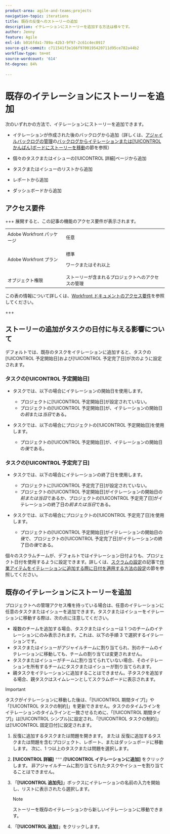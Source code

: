 ```yaml
---
product-area: agile-and-teams;projects
navigation-topic: iterations
title: 既存の反復へのストーリーの追加
description: イテレーションにストーリーを追加する方法は様々です。
author: Jenny
feature: Agile
exl-id: b016fda1-789a-42b3-9f97-2c61c4ec0917
source-git-commit: c711541f3e166f9700195420711d95ce782a44b2
workflow-type: tm+mt
source-wordcount: '614'
ht-degree: 84%

---
```


# 既存のイテレーションにストーリーを追加

次のいずれかの方法で、イテレーションにストーリーを追加できます。

* イテレーションが作成された後のバックログから追加（詳しくは、[アジャイルバックログの管理](../../../agile/work-in-an-agile-environment/manage-the-agile-backlog.md)の[バックログからイテレーションまたは[!UICONTROL かんばん]ボードにストーリーを移動](../../../agile/work-in-an-agile-environment/manage-the-agile-backlog.md#move-stories-from-the-backlog-to-an-iteration-or--board)の節を参照）

* 個々のタスクまたはイシューの[!UICONTROL 詳細]ページから追加
* タスクまたはイシューのリストから追加
* レポートから追加
* ダッシュボードから追加

## アクセス要件

+++ 展開すると、この記事の機能のアクセス要件が表示されます。

<table style="table-layout:auto"> 
 <tbody> 
  <tr> 
   <td role="rowheader">Adobe Workfront パッケージ</td> 
   <td> <p>任意</p> </td> 
  </tr> 
  <tr> 
   <td role="rowheader">Adobe Workfront プラン</td> 
   <td> <p>標準</p> 
   <p>ワークまたはそれ以上</p> </td> 
  </tr>
   <tr> 
   <td role="rowheader">オブジェクト権限</td> 
   <td>ストーリーが含まれるプロジェクトへのアクセスの管理 </td> 
  </tr>
 </tbody> 
</table>

この表の情報について詳しくは、[Workfront ドキュメントのアクセス要件](/help/quicksilver/administration-and-setup/add-users/access-levels-and-object-permissions/access-level-requirements-in-documentation.md)を参照してください。

+++

## ストーリーの追加がタスクの日付に与える影響について

デフォルトでは、既存のタスクをイテレーションに追加すると、タスクの[!UICONTROL 予定開始日]および[!UICONTROL 予定完了日]が次のように設定されます。

### タスクの[!UICONTROL 予定開始日]

* タスクでは、以下の場合にイテレーションの開始日を使用します。

   * プロジェクトに[!UICONTROL 予定開始日]が設定されていない。
   * プロジェクトの[!UICONTROL 予定開始日]が、イテレーションの開始日の&#x200B;*前*&#x200B;または&#x200B;*当日*&#x200B;である。

* タスクでは、以下の場合にプロジェクトの[!UICONTROL 予定開始日]を使用します。

   * プロジェクトの[!UICONTROL 予定開始日]が、イテレーションの開始日の&#x200B;*後*&#x200B;である。

### タスクの[!UICONTROL 予定完了日]

* タスクでは、以下の場合にイテレーションの終了日を使用します。

   * プロジェクトに[!UICONTROL 予定完了日]が設定されていない。
   * プロジェクトの[!UICONTROL 予定開始日]がイテレーションの開始日の&#x200B;*前または当日*&#x200B;であるか、プロジェクトの[!UICONTROL 予定完了日]がイテレーションの終了日の&#x200B;*前または当日*&#x200B;である。

* タスクでは、以下の場合にプロジェクトの[!UICONTROL 予定完了日]を使用します。

   * プロジェクトの[!UICONTROL 予定開始日]がイテレーションの開始日の&#x200B;*後*&#x200B;で、プロジェクトの[!UICONTROL 予定完了日]がイテレーションの終了日の&#x200B;*後*&#x200B;である。

個々のスクラムチームが、デフォルトではイテレーション日付よりも、プロジェクト日付を使用するように設定できます。詳しくは、[スクラムの設定](../../../agile/get-started-with-agile-in-workfront/configure-scrum.md)の記事で[作業アイテムをイテレーションに追加する際に日付を適用する方法の設定](../../../agile/get-started-with-agile-in-workfront/configure-scrum.md#configure-how-dates-are-applied-when-adding-work-items-to-an-iteration)の節を参照してください。

## 既存のイテレーションにストーリーを追加

プロジェクトへの管理アクセス権を持っている場合は、任意のイテレーションに任意のタスクまたはイシューを追加できます。タスクまたはイシューをイテレーションに移動する際は、次の点に注意してください。

* 複数のチームを追加する場合、タスクまたはイシューは 1 つのチームのイテレーションにのみ表示されます。これは、以下の手順 3 で選択するイテレーションです。
* タスクまたはイシューがアジャイルチームに割り当てられ、別のチームのイテレーションに移動しても、チームの割り当ては変更されません。
* タスクまたはイシューがチームに割り当てられていない場合、そのイテレーションを所有するチームにタスクまたはイシューが割り当てられます。
* 親タスクをイテレーションに追加することはできません。子タスクを追加する場合、親タスクはスイムレーンとしてスクラムボードに表示されます。

>[!IMPORTANT]
>
>タスクがイテレーションに移動した後は、「[!UICONTROL 期間タイプ]」や「[!UICONTROL タスクの制約]」を更新できません。タスクのタイムラインをイテレーションのタイムラインと一致させるために、「[!UICONTROL 期間タイプ]」は[!UICONTROL シンプル]に設定され、「[!UICONTROL タスクの制約]」は[!UICONTROL 固定日付]に設定されます。

1. 反復に追加するタスクまたは問題を開きます。
または
反復に追加するタスクまたは問題を含むプロジェクト、レポート、またはダッシュボードに移動します。 次に、1 つ以上のタスクまたは問題を選択します。

1. **[!UICONTROL 詳細]**![&#x200B; 詳細アイコン &#x200B;](assets/more-icon.png)/**[!UICONTROL イテレーションに追加]** をクリックします。
非アジャイルチームに割り当てられたタスクやイシューを割り当てることはできません。

1. 「**[!UICONTROL 追加先]**」ボックスにイテレーションの名前の入力を開始し、リストに表示されたら選択します。

   >[!NOTE]
   >
   >ストーリーを既存のイテレーションから新しいイテレーションに移動できます。

1. 「**[!UICONTROL 追加]**」をクリックします。
